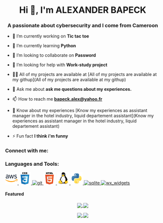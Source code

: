 <h1 align="center">Hi 👋, I'm ALEXANDER BAPECK</h1>
<h3 align="center">A passionate about cybersecurity and I come from Cameroon</h3>

- 🔭 I’m currently working on **Tic tac toe**

- 🌱 I’m currently learning **Python**

- 👯 I’m looking to collaborate on **Password**

- 🤝 I’m looking for help with **Work-study project**

- 👨‍💻 All of my projects are available at [All of my projects are available at my githup](All of my projects are available at my githup)

- 💬 Ask me about **ask me questions about my experiences.**

- 📫 How to reach me **bapeck.alex@yahoo.fr**

- 📄 Know about my experiences [Know my experiences as assistant manager in the hotel industry, liquid departement assistant](Know my experiences as assistant manager in the hotel industry, liquid departement assistant)

- ⚡ Fun fact **I think i'm funny**

<h3 align="left">Connect with me:</h3>
<p align="left">
</p>

<h3 align="left">Languages and Tools:</h3>
<p align="left"> <a href="https://aws.amazon.com" target="_blank" rel="noreferrer"> <img src="https://raw.githubusercontent.com/devicons/devicon/master/icons/amazonwebservices/amazonwebservices-original-wordmark.svg" alt="aws" width="40" height="40"/> </a> <a href="https://www.w3schools.com/css/" target="_blank" rel="noreferrer"> <img src="https://raw.githubusercontent.com/devicons/devicon/master/icons/css3/css3-original-wordmark.svg" alt="css3" width="40" height="40"/> </a> <a href="https://git-scm.com/" target="_blank" rel="noreferrer"> <img src="https://www.vectorlogo.zone/logos/git-scm/git-scm-icon.svg" alt="git" width="40" height="40"/> </a> <a href="https://www.w3.org/html/" target="_blank" rel="noreferrer"> <img src="https://raw.githubusercontent.com/devicons/devicon/master/icons/html5/html5-original-wordmark.svg" alt="html5" width="40" height="40"/> </a> <a href="https://www.linux.org/" target="_blank" rel="noreferrer"> <img src="https://raw.githubusercontent.com/devicons/devicon/master/icons/linux/linux-original.svg" alt="linux" width="40" height="40"/> </a> <a href="https://www.python.org" target="_blank" rel="noreferrer"> <img src="https://raw.githubusercontent.com/devicons/devicon/master/icons/python/python-original.svg" alt="python" width="40" height="40"/> </a> <a href="https://www.sqlite.org/" target="_blank" rel="noreferrer"> <img src="https://www.vectorlogo.zone/logos/sqlite/sqlite-icon.svg" alt="sqlite" width="40" height="40"/> </a> <a href="https://www.wxwidgets.org/" target="_blank" rel="noreferrer"> <img src="https://upload.wikimedia.org/wikipedia/commons/b/bb/WxWidgets.svg" alt="wx_widgets" width="40" height="40"/> </a> </p>

#### Featured

<p align="center">
<a href="https://github.com/shahriarshafin/shahriarshafin">
<img width='49%' align="center"src="https://github-readme-stats.vercel.app/api/pin/?username=alexandre-bapeck&repo=tic-tac-toe-project&border_color=08C5D1&bg_color=0D1117&title_color=C9D1D9&text_color=8B949E&icon_color=08C5D1" />
</a>
<span> </span>
<a href="https://github.com/shahriarshafin/disney-plus-clone">
<img width='49%' align="center"src="https://github-readme-stats.vercel.app/api/pin/?username=alexandre-bapeck&repo=uun&border_color=08C5D1&bg_color=0D1117&title_color=C9D1D9&text_color=8B949E&icon_color=08C5D1" />
</a>
</p>

<p align="center">
<a href="https://github.com/shahriarshafin/NodeMcu-ESP8266_Fake_sign_in">
<img width='49%' align="center"src="https://github-readme-stats.vercel.app/api/pin/?username=alexandre-bapeck&repo=Project-Password&border_color=08C5D1&bg_color=0D1117&title_color=C9D1D9&text_color=8B949E&icon_color=08C5D1" />
</a>
<span> </span>
<a href="https://github.com/shahriarshafin/Iot-car-controller">
<img width='49%' align="center"src="https://github-readme-stats.vercel.app/api/pin/?username=alexandre-bapeck&repo=git-begins&border_color=08C5D1&bg_color=0D1117&title_color=C9D1D9&text_color=8B949E&icon_color=08C5D1" />
</a>
</p>
